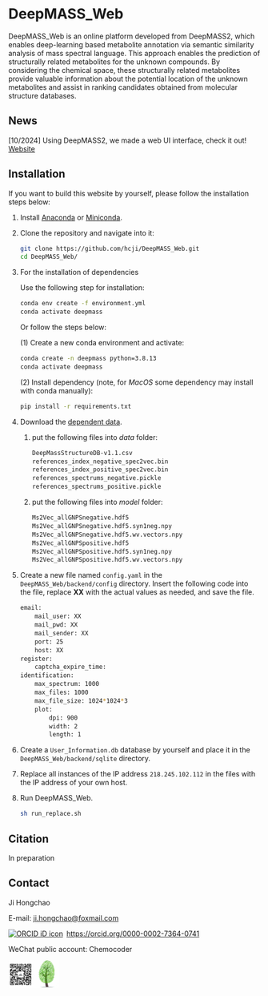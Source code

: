 # DeepMASS_Web

DeepMASS_Web is an online platform developed from DeepMASS2, which enables deep-learning based metabolite annotation
 via semantic similarity analysis of mass spectral language. This approach enables the prediction 
 of structurally related metabolites for the unknown compounds. By considering the chemical space, these 
 structurally related metabolites provide valuable information about the potential location of the unknown 
 metabolites and assist in ranking candidates obtained from molecular structure databases. 

## News

[10/2024] Using DeepMASS2, we made a web UI interface, check it out! [Website](http://218.245.102.112/)

## Installation

If you want to build this website by yourself, please follow the installation steps below:

1. Install [Anaconda](https://www.anaconda.com/)  or [Miniconda](https://docs.conda.io/en/latest/miniconda.html). 

2. Clone the repository and navigate into it:

   ```bash
   git clone https://github.com/hcji/DeepMASS_Web.git
   cd DeepMASS_Web/
   ```

3. For the installation of dependencies

   Use the following step for installation:

   ```bash
   conda env create -f environment.yml
   conda activate deepmass
   ```

   Or follow the steps below:

    (1) Create a new conda environment and activate:

   ```bash
   conda create -n deepmass python=3.8.13
   conda activate deepmass
   ```

    (2) Install dependency (note, for *MacOS* some dependency may install with conda manually):

   ```bash
   pip install -r requirements.txt
   ```

4. Download the [dependent data](https://github.com/hcji/DeepMASS2_GUI/releases/tag/v0.99.1).    

   1. put the following files into *data* folder:

      ```bash
      DeepMassStructureDB-v1.1.csv
      references_index_negative_spec2vec.bin
      references_index_positive_spec2vec.bin
      references_spectrums_negative.pickle
      references_spectrums_positive.pickle
      ```

   2. put the following files into *model* folder:

      ```bash
      Ms2Vec_allGNPSnegative.hdf5
      Ms2Vec_allGNPSnegative.hdf5.syn1neg.npy
      Ms2Vec_allGNPSnegative.hdf5.wv.vectors.npy
      Ms2Vec_allGNPSpositive.hdf5
      Ms2Vec_allGNPSpositive.hdf5.syn1neg.npy
      Ms2Vec_allGNPSpositive.hdf5.wv.vectors.npy
      ```

5. Create a new file named `config.yaml` in the `DeepMASS_Web/backend/config` directory. Insert the following code into the file, replace **XX** with the actual values as needed, and save the file.

   ```bash
   email:
       mail_user: XX
       mail_pwd: XX
       mail_sender: XX
       port: 25
       host: XX
   register:
       captcha_expire_time:
   identification:
       max_spectrum: 1000
       max_files: 1000
       max_file_size: 1024*1024*3
       plot:
           dpi: 900
           width: 2
           length: 1
   ```

6. Create a `User_Information.db` database by yourself and place it in the `DeepMASS_Web/backend/sqlite` directory.

7. Replace all instances of the IP address `218.245.102.112` in the files with the IP address of your own host.

8. Run DeepMASS_Web.

   ```bash
   sh run_replace.sh 
   ```

## Citation

In preparation



## Contact

Ji Hongchao   

E-mail: ji.hongchao@foxmail.com    

<div itemscope itemtype="https://schema.org/Person"><a itemprop="sameAs" content="https://orcid.org/0000-0002-7364-0741" href="https://orcid.org/0000-0002-7364-0741" target="orcid.widget" rel="me noopener noreferrer" style="vertical-align:top;"><img src="https://orcid.org/sites/default/files/images/orcid_16x16.png" style="width:1em;margin-right:.5em;" alt="ORCID iD icon">https://orcid.org/0000-0002-7364-0741</a></div>

WeChat public account: Chemocoder    

<img align="center" src="https://github.com/hcji/hcji/blob/main/img/qrcode.jpg" width="20%"/>

